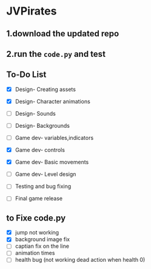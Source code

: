 # JVPirates

## 1.download the updated repo 

## 2.run the `code.py` and test 

## To-Do List

- [x] Design- Creating assets
- [x] Design- Character animations
- [ ] Design- Sounds
- [ ] Design- Backgrounds
- [ ] Game dev- variables,indicators
- [x] Game dev- controls
- [x] Game dev- Basic movements
- [ ] Game dev- Level design 
- [ ] Testing and bug fixing
- [ ] Final game release


## to Fixe code.py
- [x] jump not working
- [x] background image fix
- [ ] captian fix on the line
- [ ] animation times
- [ ] health bug (not working dead action when health 0)
